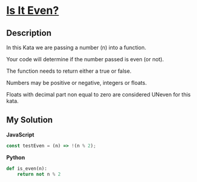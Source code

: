# [Is It Even?](https://www.codewars.com/kata/555a67db74814aa4ee0001b5)

## Description

In this Kata we are passing a number (n) into a function.

Your code will determine if the number passed is even (or not).

The function needs to return either a true or false.

Numbers may be positive or negative, integers or floats.

Floats with decimal part non equal to zero are considered UNeven for this kata.

## My Solution

**JavaScript**

```js
const testEven = (n) => !(n % 2);
```

**Python**

```py
def is_even(n):
    return not n % 2
```
